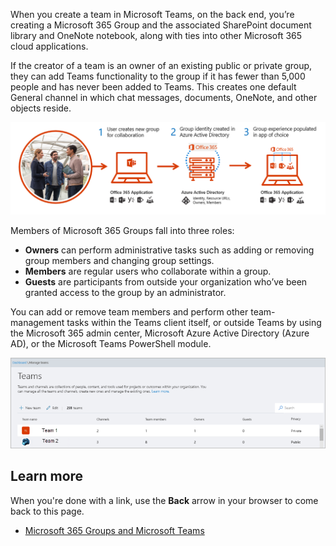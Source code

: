 When you create a team in Microsoft Teams, on the back end, you’re creating a Microsoft 365 Group and the associated SharePoint document library and OneNote notebook, along with ties into other Microsoft 365 cloud applications.

If the creator of a team is an owner of an existing public or private group, they can add Teams functionality to the group if it has fewer than 5,000 people and has never been added to Teams. This creates one default General channel in which chat messages, documents, OneNote, and other objects reside.

![Interconnections of Teams and Microsoft 365 Groups](../media/office-365-groups-new-group.png)

Members of Microsoft 365 Groups fall into three roles:

- **Owners** can perform administrative tasks such as adding or removing group members and changing group settings.
- **Members** are regular users who collaborate within a group.
- **Guests** are participants from outside your organization who’ve been granted access to the group by an administrator.

You can add or remove team members and perform other team-management tasks within the Teams client itself, or outside Teams by using the Microsoft 365 admin center, Microsoft Azure Active Directory (Azure AD), or the Microsoft Teams PowerShell module.

![Manage Teams administrator view](../media/office-365-groups-manage-admin.png)

## Learn more

When you're done with a link, use the **Back** arrow in your browser to come back to this page.

- [Microsoft 365 Groups and Microsoft Teams](/microsoftteams/office-365-groups)
